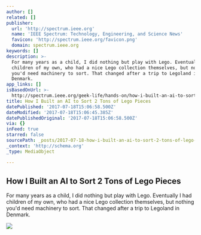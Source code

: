 ```yaml
---
author: []
related: []
publisher:
  url: 'http://spectrum.ieee.org'
  name: 'IEEE Spectrum: Technology, Engineering, and Science News'
  favicon: 'http://spectrum.ieee.org/favicon.png'
  domain: spectrum.ieee.org
keywords: []
description: >-
  For many years as a child, I did nothing but play with Lego. Eventually I had
  children of my own, who had a nice Lego collection themselves, but nothing
  you'd need machinery to sort. That changed after a trip to Legoland in
  Denmark.
app_links: []
isBasedOnUrl: >-
  http://spectrum.ieee.org/geek-life/hands-on/how-i-built-an-ai-to-sort-2-tons-of-lego-pieces
title: How I Built an AI to Sort 2 Tons of Lego Pieces
datePublished: '2017-07-18T15:06:58.500Z'
dateModified: '2017-07-18T15:06:45.385Z'
datePublishedOriginal: '2017-07-18T15:06:58.500Z'
via: {}
inFeed: true
starred: false
sourcePath: _posts/2017-07-18-how-i-built-an-ai-to-sort-2-tons-of-lego-pieces.md
_context: 'http://schema.org'
_type: MediaObject

---
```

<article style=""><h1>How I Built an AI to Sort 2 Tons of Lego Pieces</h1><p>For many years as a child, I did nothing but play with Lego. Eventually I had children of my own, who had a nice Lego collection themselves, but nothing you'd need machinery to sort. That changed after a trip to Legoland in Denmark.</p><img src="http://spectrum.ieee.org/image/MjkxMjcwNg.octet-stream" /></article>
